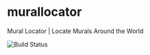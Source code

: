 # murallocator
Mural Locator | Locate Murals Around the World

![Build Status](https://circleci.com/gh/murallocator/murallocator/tree/master.svg?style=shield&circle-token=40ce62543332a405f090e2d962d54edce1ca98c9)
